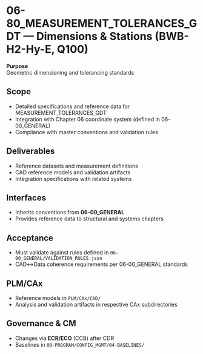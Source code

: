 # 06-80_MEASUREMENT_TOLERANCES_GDT — Dimensions & Stations (BWB-H2-Hy-E, Q100)

**Purpose**  
Geometric dimensioning and tolerancing standards

## Scope
- Detailed specifications and reference data for MEASUREMENT_TOLERANCES_GDT
- Integration with Chapter 06 coordinate system (defined in 06-00_GENERAL)
- Compliance with master conventions and validation rules

## Deliverables
- Reference datasets and measurement definitions
- CAD reference models and validation artifacts
- Integration specifications with related systems

## Interfaces
- Inherits conventions from **06-00_GENERAL**
- Provides reference data to structural and systems chapters

## Acceptance
- Must validate against rules defined in `06-00_GENERAL/VALIDATION_RULES.json`
- CAD↔Data coherence requirements per 06-00_GENERAL standards

## PLM/CAx
- Reference models in `PLM/CAx/CAD/`
- Analysis and validation artifacts in respective CAx subdirectories

## Governance & CM
- Changes via **ECR/ECO** (CCB) after CDR
- Baselines in `00-PROGRAM/CONFIG_MGMT/04-BASELINES/`
